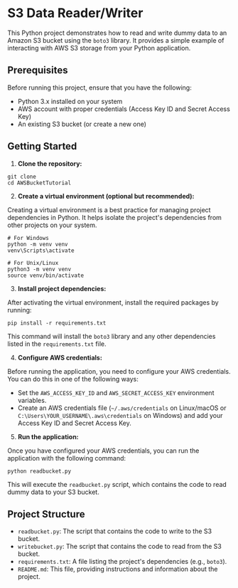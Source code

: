 # S3 Data Reader/Writer

This Python project demonstrates how to read and write dummy data to an Amazon S3 bucket using the `boto3` library. It provides a simple example of interacting with AWS S3 storage from your Python application.

## Prerequisites

Before running this project, ensure that you have the following:

- Python 3.x installed on your system
- AWS account with proper credentials (Access Key ID and Secret Access Key)
- An existing S3 bucket (or create a new one)

## Getting Started

1. **Clone the repository:**

```
git clone 
cd AWSBucketTutorial
```

2. **Create a virtual environment (optional but recommended):**

Creating a virtual environment is a best practice for managing project dependencies in Python. It helps isolate the project's dependencies from other projects on your system.

```
# For Windows
python -m venv venv
venv\Scripts\activate

# For Unix/Linux
python3 -m venv venv
source venv/bin/activate
```

3. **Install project dependencies:**

After activating the virtual environment, install the required packages by running:

```
pip install -r requirements.txt
```

This command will install the `boto3` library and any other dependencies listed in the `requirements.txt` file.

4. **Configure AWS credentials:**

Before running the application, you need to configure your AWS credentials. You can do this in one of the following ways:

- Set the `AWS_ACCESS_KEY_ID` and `AWS_SECRET_ACCESS_KEY` environment variables.
- Create an AWS credentials file (`~/.aws/credentials` on Linux/macOS or `C:\Users\YOUR_USERNAME\.aws\credentials` on Windows) and add your Access Key ID and Secret Access Key.

5. **Run the application:**

Once you have configured your AWS credentials, you can run the application with the following command:

```
python readbucket.py
```

This will execute the `readbucket.py` script, which contains the code to read  dummy data to your S3 bucket.

## Project Structure

- `readbucket.py`: The script that contains the code to write to the S3 bucket.
- `writebucket.py`: The script that contains the code to read from the S3 bucket.
- `requirements.txt`: A file listing the project's dependencies (e.g., `boto3`).
- `README.md`: This file, providing instructions and information about the project.